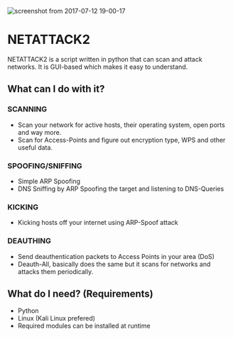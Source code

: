 ![screenshot from 2017-07-12 19-00-17](https://user-images.githubusercontent.com/26607154/28131163-98919b8a-6728-11e7-9e92-cfeffc728f83.png)

# NETATTACK2
NETATTACK2 is a script written in python that can scan and attack networks. It is GUI-based which makes it easy to understand.

## What can I do with it?
### SCANNING
- Scan your network for active hosts, their operating system, open ports and way more.
- Scan for Access-Points and figure out encryption type, WPS and other useful data.

### SPOOFING/SNIFFING
- Simple ARP Spoofing
- DNS Sniffing by ARP Spoofing the target and listening to DNS-Queries

### KICKING
- Kicking hosts off your internet using ARP-Spoof attack

### DEAUTHING
- Send deauthentication packets to Access Points in your area (DoS)
- Deauth-All, basically does the same but it scans for networks and attacks them periodically.

## What do I need? (Requirements)
- Python
- Linux (Kali Linux prefered)
- Required modules can be installed at runtime
